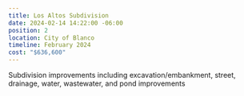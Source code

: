 ```yaml
---
title: Los Altos Subdivision
date: 2024-02-14 14:22:00 -06:00
position: 2
location: City of Blanco
timeline: February 2024
cost: "$636,600"
---
```


Subdivision improvements including excavation/embankment, street, drainage, water, wastewater, and pond improvements